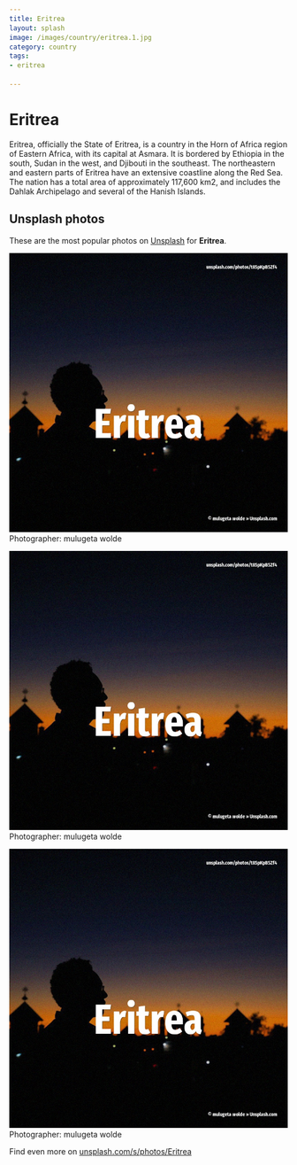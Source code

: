 ```yaml
---
title: Eritrea
layout: splash
image: /images/country/eritrea.1.jpg
category: country
tags:
- eritrea

---
```

# Eritrea

Eritrea, officially the State of Eritrea, is a country in the Horn of Africa region of Eastern 
Africa, with its capital  at Asmara.
It is bordered by Ethiopia in the south, Sudan in the west, and Djibouti in the southeast.
The northeastern and eastern parts of Eritrea have an extensive coastline along the Red Sea.
The nation has a total area of approximately 117,600 km2, and includes the Dahlak Archipelago and 
several of the Hanish Islands.

 
## Unsplash photos
These are the most popular photos on [Unsplash](https://unsplash.com) for **Eritrea**.
 
![Eritrea](/images/country/eritrea.1.jpg)
Photographer:  mulugeta wolde
 
![Eritrea](/images/country/eritrea.2.jpg)
Photographer:  mulugeta wolde
 
![Eritrea](/images/country/eritrea.3.jpg)
Photographer:  mulugeta wolde
 
Find even more on [unsplash.com/s/photos/Eritrea](https://unsplash.com/s/photos/Eritrea)
 
